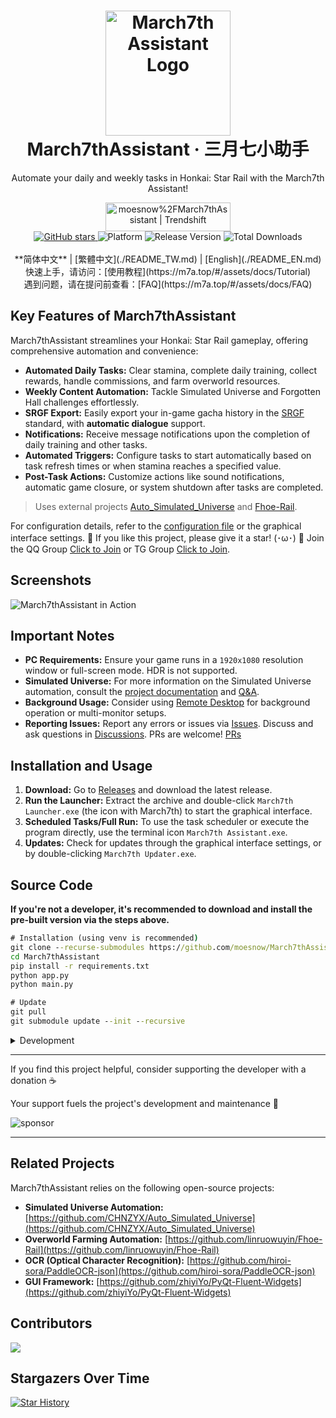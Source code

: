 <div align="center">
  <h1 align="center">
    <img src="./assets/screenshot/March7th.png" width="200" alt="March7th Assistant Logo">
    <br/>
    March7thAssistant · 三月七小助手
  </h1>
  <p>Automate your daily and weekly tasks in Honkai: Star Rail with the March7th Assistant!</p>
  <a href="https://trendshift.io/repositories/3892" target="_blank"><img src="https://trendshift.io/api/badge/repositories/3892" alt="moesnow%2FMarch7thAssistant | Trendshift" style="width: 200px; height: 46px;" width="250" height="46"/></a>
  <br/>
  <a href="https://github.com/moesnow/March7thAssistant" target="_blank">
    <img alt="GitHub stars" src="https://img.shields.io/github/stars/moesnow/March7thAssistant?style=flat-square&color=4096d8" />
  </a>
  <img alt="Platform" src="https://img.shields.io/badge/platform-Windows-blue?style=flat-square&color=4096d8" />
  <img alt="Release Version" src="https://img.shields.io/github/v/release/moesnow/March7thAssistant?style=flat-square&color=f18cb9" />
  <img alt="Total Downloads" src="https://img.shields.io/github/downloads/moesnow/March7thAssistant/total?style=flat-square&color=4096d8" />
</div>

<br/>

<div align="center">
  <!-- Internationalization -->
  **简体中文** | [繁體中文](./README_TW.md) | [English](./README_EN.md)
  <br/>
  <!-- Quick Start -->
  快速上手，请访问：[使用教程](https://m7a.top/#/assets/docs/Tutorial)
  <br/>
  <!-- FAQ -->
  遇到问题，请在提问前查看：[FAQ](https://m7a.top/#/assets/docs/FAQ)
</div>

## Key Features of March7thAssistant

March7thAssistant streamlines your Honkai: Star Rail gameplay, offering comprehensive automation and convenience:

*   **Automated Daily Tasks:** Clear stamina, complete daily training, collect rewards, handle commissions, and farm overworld resources.
*   **Weekly Content Automation:** Tackle Simulated Universe and Forgotten Hall challenges effortlessly.
*   **SRGF Export:** Easily export your in-game gacha history in the [SRGF](https://uigf.org/zh/standards/SRGF.html) standard, with **automatic dialogue** support.
*   **Notifications:** Receive message notifications upon the completion of daily training and other tasks.
*   **Automated Triggers:** Configure tasks to start automatically based on task refresh times or when stamina reaches a specified value.
*   **Post-Task Actions:** Customize actions like sound notifications, automatic game closure, or system shutdown after tasks are completed.

>  Uses external projects [Auto_Simulated_Universe](https://github.com/CHNZYX/Auto_Simulated_Universe) and [Fhoe-Rail](https://github.com/linruowuyin/Fhoe-Rail).

For configuration details, refer to the [configuration file](assets/config/config.example.yaml) or the graphical interface settings.  🌟 If you like this project, please give it a star! (･ω･) 🌟  Join the QQ Group [Click to Join](https://qm.qq.com/q/LpfAkDPlWa)  or TG Group [Click to Join](https://t.me/+ZgH5zpvFS8o0NGI1).

## Screenshots

![March7thAssistant in Action](assets/screenshot/README.png)

## Important Notes

*   **PC Requirements:**  Ensure your game runs in a `1920x1080` resolution window or full-screen mode. HDR is not supported.
*   **Simulated Universe:** For more information on the Simulated Universe automation, consult the [project documentation](https://github.com/Night-stars-1/Auto_Simulated_Universe_Docs/blob/docs/docs/guide/index.md) and [Q&A](https://github.com/Night-stars-1/Auto_Simulated_Universe_Docs/blob/docs/docs/guide/qa.md).
*   **Background Usage:** Consider using [Remote Desktop](https://m7a.top/#/assets/docs/Background) for background operation or multi-monitor setups.
*   **Reporting Issues:** Report any errors or issues via [Issues](https://github.com/moesnow/March7thAssistant/issues).  Discuss and ask questions in [Discussions](https://github.com/moesnow/March7thAssistant/discussions). PRs are welcome! [PRs](https://github.com/moesnow/March7thAssistant/pulls)

## Installation and Usage

1.  **Download:** Go to [Releases](https://github.com/moesnow/March7thAssistant/releases/latest) and download the latest release.
2.  **Run the Launcher:** Extract the archive and double-click `March7th Launcher.exe` (the icon with March7th) to start the graphical interface.
3.  **Scheduled Tasks/Full Run:** To use the task scheduler or execute the program directly, use the terminal icon `March7th Assistant.exe`.
4.  **Updates:**  Check for updates through the graphical interface settings, or by double-clicking `March7th Updater.exe`.

## Source Code

**If you're not a developer, it's recommended to download and install the pre-built version via the steps above.**

```cmd
# Installation (using venv is recommended)
git clone --recurse-submodules https://github.com/moesnow/March7thAssistant
cd March7thAssistant
pip install -r requirements.txt
python app.py
python main.py

# Update
git pull
git submodule update --init --recursive
```

<details>
<summary>Development</summary>

Capture crop parameters using the screenshot capture function within the assistant toolbox.

Python main.py supports parameters such as fight/universe/forgottenhall.

</details>

---

If you find this project helpful, consider supporting the developer with a donation ☕

Your support fuels the project's development and maintenance 🚀

![sponsor](assets/app/images/sponsor.jpg)

---

## Related Projects

March7thAssistant relies on the following open-source projects:

*   **Simulated Universe Automation:** [https://github.com/CHNZYX/Auto_Simulated_Universe](https://github.com/CHNZYX/Auto_Simulated_Universe)
*   **Overworld Farming Automation:** [https://github.com/linruowuyin/Fhoe-Rail](https://github.com/linruowuyin/Fhoe-Rail)
*   **OCR (Optical Character Recognition):** [https://github.com/hiroi-sora/PaddleOCR-json](https://github.com/hiroi-sora/PaddleOCR-json)
*   **GUI Framework:** [https://github.com/zhiyiYo/PyQt-Fluent-Widgets](https://github.com/zhiyiYo/PyQt-Fluent-Widgets)

## Contributors

<a href="https://github.com/moesnow/March7thAssistant/graphs/contributors">

  <img src="https://contrib.rocks/image?repo=moesnow/March7thAssistant" />

</a>

## Stargazers Over Time

[![Star History](https://starchart.cc/moesnow/March7thAssistant.svg?variant=adaptive)](https://starchart.cc/moesnow/March7thAssistant)